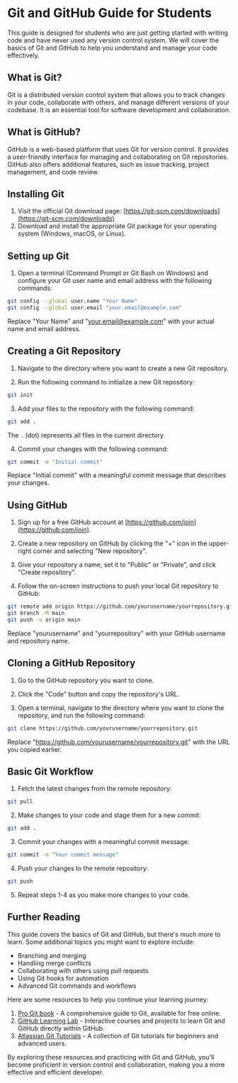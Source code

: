 # Git and GitHub Guide for Students

This guide is designed for students who are just getting started with writing code and have never used any version control system. We will cover the basics of Git and GitHub to help you understand and manage your code effectively.

## What is Git?

Git is a distributed version control system that allows you to track changes in your code, collaborate with others, and manage different versions of your codebase. It is an essential tool for software development and collaboration.

## What is GitHub?

GitHub is a web-based platform that uses Git for version control. It provides a user-friendly interface for managing and collaborating on Git repositories. GitHub also offers additional features, such as issue tracking, project management, and code review.

## Installing Git

1. Visit the official Git download page: [https://git-scm.com/downloads](https://git-scm.com/downloads)
2. Download and install the appropriate Git package for your operating system (Windows, macOS, or Linux).

## Setting up Git

1. Open a terminal (Command Prompt or Git Bash on Windows) and configure your Git user name and email address with the following commands:

```bash
git config --global user.name "Your Name"
git config --global user.email "your.email@example.com"
```
Replace "Your Name" and "your.email@example.com" with your actual name and email address.

## Creating a Git Repository

1. Navigate to the directory where you want to create a new Git repository.

2. Run the following command to initialize a new Git repository:

```bash
git init
```

3. Add your files to the repository with the following command:

```bash
git add .
```

The `.` (dot) represents all files in the current directory.

4. Commit your changes with the following command:

```bash
git commit -m "Initial commit"
```


Replace "Initial commit" with a meaningful commit message that describes your changes.

## Using GitHub

1. Sign up for a free GitHub account at [https://github.com/join](https://github.com/join).

2. Create a new repository on GitHub by clicking the "+" icon in the upper-right corner and selecting "New repository".

3. Give your repository a name, set it to "Public" or "Private", and click "Create repository".

4. Follow the on-screen instructions to push your local Git repository to GitHub:

```bash
git remote add origin https://github.com/yourusername/yourrepository.git
git branch -M main
git push -u origin main
```

Replace "yourusername" and "yourrepository" with your GitHub username and repository name.

## Cloning a GitHub Repository

1. Go to the GitHub repository you want to clone.

2. Click the "Code" button and copy the repository's URL.

3. Open a terminal, navigate to the directory where you want to clone the repository, and run the following command:

```bash
git clone https://github.com/yourusername/yourrepository.git
```

Replace "https://github.com/yourusername/yourrepository.git" with the URL you copied earlier.

## Basic Git Workflow

1. Fetch the latest changes from the remote repository:

```bash
git pull
```

2. Make changes to your code and stage them for a new commit:

```bash
git add .
```

3. Commit your changes with a meaningful commit message:

```bash
git commit -m "Your commit message"
```

4. Push your changes to the remote repository:

```bash
git push
```

5. Repeat steps 1-4 as you make more changes to your code.

## Further Reading

This guide covers the basics of Git and GitHub, but there's much more to learn. Some additional topics you might want to explore include:

- Branching and merging
- Handling merge conflicts
- Collaborating with others using pull requests
- Using Git hooks for automation
- Advanced Git commands and workflows

Here are some resources to help you continue your learning journey:

1. [Pro Git book](https://git-scm.com/book/en/v2) - A comprehensive guide to Git, available for free online.
2. [GitHub Learning Lab](https://lab.github.com/) - Interactive courses and projects to learn Git and GitHub directly within GitHub.
3. [Atlassian Git Tutorials](https://www.atlassian.com/git/tutorials) - A collection of Git tutorials for beginners and advanced users.

By exploring these resources and practicing with Git and GitHub, you'll become proficient in version control and collaboration, making you a more effective and efficient developer.
